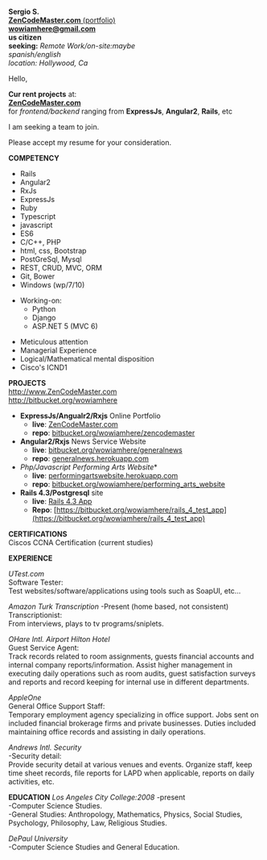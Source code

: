 **Sergio S.**  
[**ZenCodeMaster.com** (portfolio)](http://www.ZenCodeMaster.com)  
**wowiamhere@gmail.com**   
**us citizen**  
**seeking:** *Remote Work/on-site:maybe*  
*spanish/english*  
*location: Hollywood, Ca*   

Hello,

**Cur rent projects** at:  
[**ZenCodeMaster.com**](http://ZenCodeMaster.com)  
for *frontend/backend* ranging from **ExpressJs**, **Angular2**, **Rails**, etc  

I am seeking a team to join.  

Please accept my resume for your consideration.  
                           
**COMPETENCY**  

- Rails 
- Angular2
- RxJs
- ExpressJs
- Ruby
- Typescript
- javascript
- ES6
- C/C++, PHP 
- html, css, Bootstrap
- PostGreSql, Mysql
- REST, CRUD, MVC, ORM
- Git, Bower
- Windows (wp/7/10)

+ Working-on:
	+ Python
	+ Django
	+ ASP.NET 5 (MVC 6)  		
		
* Meticulous attention
* Managerial Experience
* Logical/Mathematical mental disposition
* Cisco's ICND1

**PROJECTS**   
http://www.ZenCodeMaster.com   
http://bitbucket.org/wowiamhere  

- **ExpressJs/Angualr2/Rxjs** Online Portfolio
	+ **live**: [ZenCodeMaster.com](http://ZenCodeMaster.com)  
	+ **repo**: [bitbucket.org/wowiamhere/zencodemaster](https://www.bitbucket.org/wowiamhere/zencodemaster)  
- **Angular2/Rxjs** News Service Website
	+ **live**: [bitbucket.org/wowiamhere/generalnews](http://www.bitbucket.org/wowiamhere/generalnews)  
	+ **repo**: [generalnews.herokuapp.com](https://generalnews.herokuapp.com/)  
- **Php/Javascript* Performing Arts Website**  
	+ **live**: [performingartswebsite.herokuapp.com](https://performingartswebsite.herokuapp.com)  
	+ **repo**: [bitbucket.org/wowiamhere/performing_arts_website](http://www.bitbucket.org/wowiamhere/performing_arts_website)   
- **Rails 4.3/Postgresql** site  
	+ **live**: [Rails 4.3 App](https://rails4app.herokuapp.com)  	
	+ **Repo**: [https://bitbucket.org/wowiamhere/rails_4_test_app](https://bitbucket.org/wowiamhere/rails_4_test_app)  
	

**CERTIFICATIONS**  
Ciscos CCNA Certification (current studies)  


**EXPERIENCE**  

*UTest.com*  
Software Tester:  
Test websites/software/applications using tools such as SoapUI, etc...  

*Amazon Turk Transcription* -Present (home based, not consistent)  
Transcriptionist:  
From interviews, plays to tv programs/sniplets.  

*OHare Intl. Airport Hilton Hotel*   
Guest Service Agent:  
 Track records related to room assignments, guests financial accounts and internal company
reports/information. Assist higher management in executing daily operations such as room
 audits, guest satisfaction surveys and reports and record keeping for internal use in different
 departments.  

*AppleOne*  
General Office Support Staff:  
 Temporary employment agency specializing in office support. Jobs sent on included financial
brokerage firms and private businesses. Duties included maintaining office records and
 assisting in daily operations.  

*Andrews Intl. Security*  
-Security detail:  
 Provide security detail at various venues and events. Organize staff, keep time sheet records,
 file reports for LAPD when applicable, reports on daily activities, etc.  


**EDUCATION**
*Los Angeles City College:2008* -present  
-Computer Science Studies.  
-General Studies:  Anthropology, Mathematics, Physics, Social Studies, Psychology, Philosophy, Law, Religious Studies.  

*DePaul University*  
-Computer Science Studies and General Education.  
